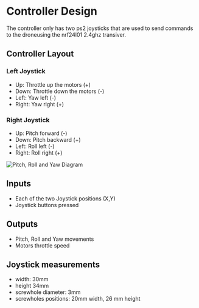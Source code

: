 # Controller Design

The controller only has two ps2 joysticks that are used to send commands to the droneusing the nrf24l01 2.4ghz transiver.

## Controller Layout

### Left Joystick

- Up: Throttle up the motors (+)
- Down: Throttle down the motors (-)
- Left: Yaw left (-)
- Right: Yaw right (+)

### Right Joystick

- Up: Pitch forward (-)
- Down: Pitch backward (+)
- Left: Roll left (-)
- Right: Roll right (+)

![Pitch, Roll and Yaw Diagram](https://www.smlease.com/wp-content/uploads/2020/07/Roll-Yaw-Pitch.jpg)

## Inputs

- Each of the two Joystick positions (X,Y)
- Joystick buttons pressed

## Outputs

- Pitch, Roll and Yaw movements
- Motors throttle speed

## Joystick measurements

- width: 30mm
- height 34mm
- screwhole diameter: 3mm
- screwholes positions: 20mm width, 26 mm height
